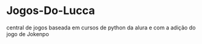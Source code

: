 # Jogos-Do-Lucca
 central de jogos baseada em cursos de python da alura e com a adição do jogo de Jokenpo
 
